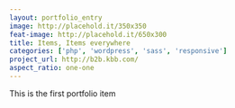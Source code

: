 ```yaml
---
layout: portfolio_entry
image: http://placehold.it/350x350
feat-image: http://placehold.it/650x300
title: Items, Items everywhere
categories: ['php', 'wordpress', 'sass', 'responsive']
project_url: http://b2b.kbb.com/
aspect_ratio: one-one
---
```

This is the first portfolio item
